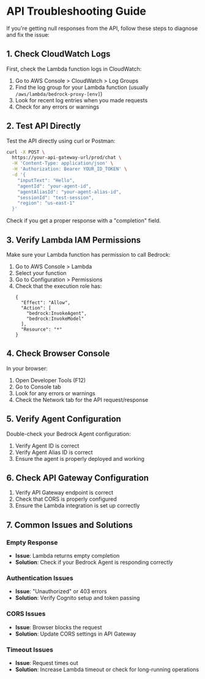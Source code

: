 # API Troubleshooting Guide

If you're getting null responses from the API, follow these steps to diagnose and fix the issue:

## 1. Check CloudWatch Logs

First, check the Lambda function logs in CloudWatch:

1. Go to AWS Console > CloudWatch > Log Groups
2. Find the log group for your Lambda function (usually `/aws/lambda/bedrock-proxy-[env]`)
3. Look for recent log entries when you made requests
4. Check for any errors or warnings

## 2. Test API Directly

Test the API directly using curl or Postman:

```bash
curl -X POST \
  https://your-api-gateway-url/prod/chat \
  -H 'Content-Type: application/json' \
  -H 'Authorization: Bearer YOUR_ID_TOKEN' \
  -d '{
    "inputText": "Hello",
    "agentId": "your-agent-id",
    "agentAliasId": "your-agent-alias-id",
    "sessionId": "test-session",
    "region": "us-east-1"
  }'
```

Check if you get a proper response with a "completion" field.

## 3. Verify Lambda IAM Permissions

Make sure your Lambda function has permission to call Bedrock:

1. Go to AWS Console > Lambda
2. Select your function
3. Go to Configuration > Permissions
4. Check that the execution role has:
   ```
   {
     "Effect": "Allow",
     "Action": [
       "bedrock:InvokeAgent",
       "bedrock:InvokeModel"
     ],
     "Resource": "*"
   }
   ```

## 4. Check Browser Console

In your browser:
1. Open Developer Tools (F12)
2. Go to Console tab
3. Look for any errors or warnings
4. Check the Network tab for the API request/response

## 5. Verify Agent Configuration

Double-check your Bedrock Agent configuration:
1. Verify Agent ID is correct
2. Verify Agent Alias ID is correct
3. Ensure the agent is properly deployed and working

## 6. Check API Gateway Configuration

1. Verify API Gateway endpoint is correct
2. Check that CORS is properly configured
3. Ensure the Lambda integration is set up correctly

## 7. Common Issues and Solutions

### Empty Response
- **Issue**: Lambda returns empty completion
- **Solution**: Check if your Bedrock Agent is responding correctly

### Authentication Issues
- **Issue**: "Unauthorized" or 403 errors
- **Solution**: Verify Cognito setup and token passing

### CORS Issues
- **Issue**: Browser blocks the request
- **Solution**: Update CORS settings in API Gateway

### Timeout Issues
- **Issue**: Request times out
- **Solution**: Increase Lambda timeout or check for long-running operations